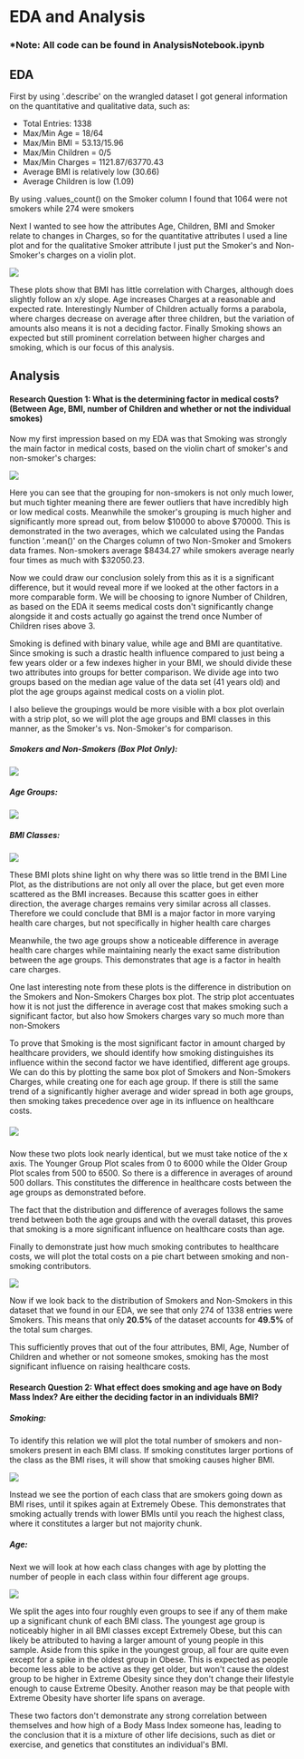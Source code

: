 
# EDA and Analysis

### *Note: All code can be found in AnalysisNotebook.ipynb

## EDA

First by using '.describe' on the wrangled dataset I got general information on the quantitative and qualitative data, such as:

- Total Entries: 1338
- Max/Min Age = 18/64
- Max/Min BMI = 53.13/15.96
- Max/Min Children = 0/5
- Max/Min Charges = 1121.87/63770.43
-  Average BMI is relatively low (30.66)
- Average Children is low (1.09)

By using .values_count() on the Smoker column I found that 1064 were not smokers while 274 were smokers

Next I wanted to see how the attributes Age, Children, BMI and Smoker relate to changes in Charges, so for the quantitative attributes I used a line plot and for the qualitative Smoker attribute I just put the Smoker's and Non-Smoker's charges on a violin plot.

![](photos/EDA.png)

These plots show that BMI has little correlation with Charges, although does slightly follow an x/y slope. Age increases Charges at a reasonable and expected rate. Interestingly Number of Children actually forms a parabola, where charges decrease on average after three children, but the variation of amounts also means it is not a deciding factor. Finally Smoking shows an expected but still prominent correlation between higher charges and smoking, which is our focus of this analysis.

## Analysis

####  Research Question 1: What is the determining factor in medical costs? (Between Age, BMI, number of Children and whether or not the individual smokes)

Now my first impression based on my EDA was that Smoking was strongly the main factor in medical costs, based on the violin chart of smoker's and non-smoker's charges:

![](photos/Analysis1.png )

Here you can see that the grouping for non-smokers is not only much lower, but much tighter meaning there are fewer outliers that have incredibly high or low medical costs. Meanwhile the smoker's grouping is much higher and significantly more spread out, from below $10000 to above $70000. This is demonstrated in the two averages, which we calculated using the Pandas function '.mean()' on the Charges column of two Non-Smoker and Smokers data frames. Non-smokers average $8434.27 while smokers average nearly four times as much with $32050.23.

Now we could draw our conclusion solely from this as it is a significant difference, but it would reveal more if we looked at the other factors in a more comparable form.  We will be choosing to ignore Number of Children, as based on the EDA it seems medical costs don't significantly change alongside it and costs actually go against the trend once Number of Children rises above 3. 

Smoking is defined with binary value, while age and BMI are quantitative. Since smoking is such a drastic health influence compared to just being a few years older or a few indexes higher in your BMI, we should divide these two attributes into groups for better comparison. We divide age into two groups based on the median age value of the data set (41 years old) and plot the age groups against medical costs on a violin plot.

I also believe the groupings would be more visible with a box plot overlain with a strip plot, so we will plot the age groups and BMI classes in this manner, as the Smoker's vs. Non-Smoker's for comparison.

##### Smokers and Non-Smokers (Box Plot Only):

![](photos/Analysis4.png )

##### Age Groups:

![](photos/Analysis2.png )

##### BMI Classes:

![](photos/Analysis3.png )

These BMI plots shine light on why there was so little trend in the BMI Line Plot, as the distributions are not only all over the place, but get even more scattered as the BMI increases. Because this scatter goes in either direction, the average charges remains very similar across all classes. Therefore we could conclude that BMI is a major factor in more varying health care charges, but not specifically in higher health care charges

Meanwhile, the two age groups show a noticeable difference in average health care charges while maintaining nearly the exact same distribution between the age groups. This demonstrates that age is a factor in health care charges.

One last interesting note from these plots is the difference in distribution on the Smokers and Non-Smokers Charges box plot. The strip plot accentuates how it is not just the difference in average cost that makes smoking such a significant factor, but also how Smokers charges vary so much more than non-Smokers

To prove that Smoking is the most significant factor in amount charged by healthcare providers, we should identify how smoking distinguishes its influence within the second factor we have identified, different age groups. We can do this by plotting the same box plot of Smokers and Non-Smokers Charges, while creating one for each age group. If there is still the same trend of a significantly higher average and wider spread in both age groups, then smoking takes precedence over age in its influence on healthcare costs.

##### ![](photos/Analysis5.png )

Now these two plots look nearly identical, but we must take notice of the x axis. The Younger Group Plot scales from 0 to 6000 while the Older Group Plot scales from 500 to 6500. So there is a difference in averages of around 500 dollars. This constitutes the difference in healthcare costs between the age groups as demonstrated before.

The fact that the distribution and difference of averages follows the same trend between both the age groups and with the overall dataset, this proves that smoking is a more significant influence on healthcare costs than age.

Finally to demonstrate just how much smoking contributes to healthcare costs, we will plot the total costs on a pie chart between smoking and non-smoking contributors.

![](photos/Analysis6.png )

Now if we look back to the distribution of Smokers and Non-Smokers in this dataset that we found in our EDA, we see that only 274 of 1338 entries were Smokers. This means that only **20.5%** of the dataset accounts for **49.5%** of the total sum charges.

This sufficiently proves that out of the four attributes, BMI, Age, Number of Children and whether or not someone smokes, smoking has the most significant influence on raising healthcare costs.

#### Research Question 2: What effect does smoking and age have on Body Mass Index? Are either the deciding factor in an individuals BMI?

##### Smoking:

To identify this relation we will plot the total number of smokers and non-smokers present in each BMI class. If smoking constitutes larger portions of the class as the BMI rises, it will show that smoking causes higher BMI.

![](photos/Analysis7.png )

Instead we see the portion of each class that are smokers going down as BMI rises, until it spikes again at Extremely Obese. This demonstrates that smoking actually trends with lower BMIs until you reach the highest class, where it constitutes a larger but not majority chunk.

##### Age:

Next we will look at how each class changes with age by plotting the number of people in each class within four different age groups.

![](photos/Analysis8.png )



We split the ages into four roughly even groups to see if any of them make up a significant chunk of each BMI class. The youngest age group  is noticeably higher in all BMI classes except Extremely Obese, but this can likely be attributed to having a larger amount of young people in this sample. Aside from this spike in the youngest group, all four are quite even except for a spike in the oldest group in Obese. This is expected as people become less able to be active as they get older, but won't cause the oldest group to be higher in Extreme Obesity  since they don't change their lifestyle enough to cause Extreme Obesity. Another reason may be that people with Extreme Obesity have shorter life spans on average.

These two factors don't demonstrate any strong correlation between themselves and how high of a Body Mass Index someone has, leading to the conclusion that it is a mixture of other life decisions, such as diet or exercise, and genetics that constitutes an individual's BMI.